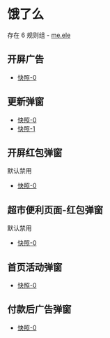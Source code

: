 # 饿了么

存在 6 规则组 - [me.ele](/src/apps/me.ele.ts)

## 开屏广告

- [快照-0](https://i.gkd.li/import/12534930)

## 更新弹窗

- [快照-0](https://i.gkd.li/import/import/12650280)
- [快照-1](https://i.gkd.li/import/import/13206819)

## 开屏红包弹窗

默认禁用

- [快照-0](https://i.gkd.li/import/import/12650238)

## 超市便利页面-红包弹窗

默认禁用

- [快照-0](https://i.gkd.li/import/import/12650713)

## 首页活动弹窗

- [快照-0](https://i.gkd.li/import/12726709)

## 付款后广告弹窗

- [快照-0](https://i.gkd.li/import/13205301)
